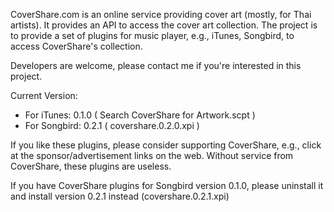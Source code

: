 CoverShare.com is an online service providing cover art (mostly, for Thai artists). It provides an API to access the cover art collection. The project is to provide a set of plugins for music player, e.g., iTunes, Songbird, to access CoverShare's collection.

Developers are welcome, please contact me if you're interested in this project.

Current Version:
  * For iTunes: 0.1.0 ( Search CoverShare for Artwork.scpt )
  * For Songbird: 0.2.1 ( covershare.0.2.0.xpi )

If you like these plugins, please consider supporting CoverShare, e.g., click at the sponsor/advertisement  links on the web. Without service from CoverShare, these plugins are useless.

If you have CoverShare plugins for Songbird version 0.1.0, please uninstall it and install version 0.2.1 instead (covershare.0.2.1.xpi)